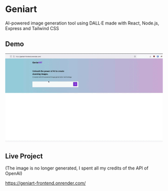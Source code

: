 # Geniart 
AI-powered image generation tool using DALL·E made with React, Node.js, Express and Tailwind CSS

## Demo 
![](demo.gif) 


## Live Project 

(The image is no longer generated, I spent all my credits of the API of OpenAI) 

https://geniart-frontend.onrender.com/
